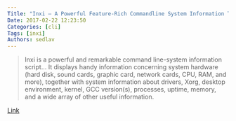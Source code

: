 ```yaml
---
Title: "Inxi – A Powerful Feature-Rich Commandline System Information Tool"
Date: 2017-02-22 12:23:50
Categories: [cli]
Tags: [inxi]
Authors: sedlav
---
```


> Inxi is a powerful and remarkable command line-system information script... It displays handy information concerning system hardware (hard disk, sound cards, graphic card, network cards, CPU, RAM, and more), together with system information about drivers, Xorg, desktop environment, kernel, GCC version(s), processes, uptime, memory, and a wide array of other useful information.

[Link](http://www.tecmint.com/inxi-command-to-find-linux-system-information/)
